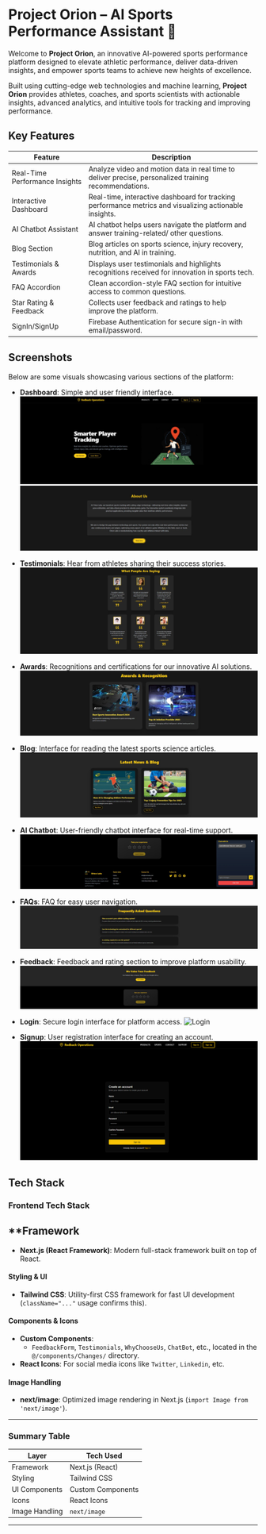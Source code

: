 # Project Orion – AI Sports Performance Assistant 🚀

Welcome to **Project Orion**, an innovative AI-powered sports performance platform designed to elevate athletic performance, deliver data-driven insights, and empower sports teams to achieve new heights of excellence.

Built using cutting-edge web technologies and machine learning, **Project Orion** provides athletes, coaches, and sports scientists with actionable insights, advanced analytics, and intuitive tools for tracking and improving performance.

## Key Features


| Feature                      | Description                                                                                     |
|-----------------------------|-------------------------------------------------------------------------------------------------|
| Real-Time Performance Insights | Analyze video and motion data in real time to deliver precise, personalized training recommendations. |
| Interactive Dashboard       | Real-time, interactive dashboard for tracking performance metrics and visualizing actionable insights. |
| AI Chatbot Assistant        | AI chatbot helps users navigate the platform and answer training-related/ other questions. |
| Blog Section                | Blog articles on sports science, injury recovery, nutrition, and AI in training.        |
| Testimonials & Awards       | Displays user testimonials and highlights recognitions received for innovation in sports tech.  |
| FAQ Accordion               | Clean accordion-style FAQ section for intuitive access to common questions.                     |
| Star Rating & Feedback      | Collects user feedback and ratings to help improve the platform.                                |
| SignIn/SignUp      | Firebase Authentication for secure sign-in with email/password.              |
 
##  Screenshots

Below are some visuals showcasing various sections of the platform:

- **Dashboard**: Simple and user friendly interface.
  ![Dashboard](public/images/Dashboard.png)
  ![AboutUs](public/images/AboutUs.png)

- **Testimonials**: Hear from athletes sharing their success stories.
  ![Testimonials](public/images/Testimonials.png)

- **Awards**: Recognitions and certifications for our innovative AI solutions.
  ![Awards](public/images/Awards.png)

- **Blog**: Interface for reading the latest sports science articles.
  ![Blog](public/images/Blog.png)

- **AI Chatbot**: User-friendly chatbot interface for real-time support.
  ![AI Chatbot](public/images/Chatbot.png)

- **FAQs**: FAQ for easy user navigation.
  ![FAQs](public/images/FAQs.png)

- **Feedback**: Feedback and rating section to improve platform usability.
  ![Feedback](public/images/Feedback.png)

- **Login**: Secure login interface for platform access.
  ![Login](public/images/Login.png)

- **Signup**: User registration interface for creating an account.
  ![Signup](public/images/Signup.png)

##  Tech Stack

###  **Frontend Tech Stack**

## **Framework
- **Next.js (React Framework)**: Modern full-stack framework built on top of React.

#### **Styling & UI**
- **Tailwind CSS**: Utility-first CSS framework for fast UI development (`className="..."` usage confirms this).

#### **Components & Icons**
- **Custom Components**:
  - `FeedbackForm`, `Testimonials`, `WhyChooseUs`, `ChatBot`, etc., located in the `@/components/Changes/` directory.
- **React Icons**: For social media icons like `Twitter`, `Linkedin`, etc.

#### **Image Handling**
- **next/image**: Optimized image rendering in Next.js (`import Image from 'next/image'`).

---


###  **Summary Table**

| Layer           | Tech Used                             |
| --------------- | ------------------------------------- |
| Framework       | Next.js (React)                       |
| Styling         | Tailwind CSS                          |
| UI Components   | Custom Components |
| Icons           | React Icons                           |
| Image Handling  | `next/image`                          |

---

